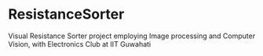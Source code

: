 # ResistanceSorter
Visual Resistance Sorter project employing Image processing and Computer Vision, with Electronics Club at IIT Guwahati
